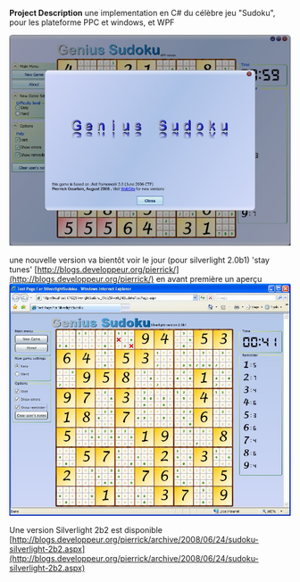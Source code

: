**Project Description**
une implementation en C# du célèbre jeu "Sudoku", pour les plateforme PPC et windows, et WPF 


![](Home_geniussudokuwpf.jpg)

une nouvelle version va bientôt voir le jour (pour silverlight 2.0b1) 'stay tunes' [http://blogs.developpeur.org/pierrick/](http://blogs.developpeur.org/pierrick/)
en avant première un aperçu
![](Home_silverlight_shot.jpg)

Une version Silverlight 2b2 est disponible [http://blogs.developpeur.org/pierrick/archive/2008/06/24/sudoku-silverlight-2b2.aspx](http://blogs.developpeur.org/pierrick/archive/2008/06/24/sudoku-silverlight-2b2.aspx)